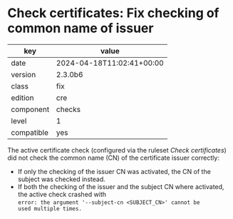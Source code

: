[//]: # (werk v2)
# Check certificates: Fix checking of common name of issuer

key        | value
---------- | ---
date       | 2024-04-18T11:02:41+00:00
version    | 2.3.0b6
class      | fix
edition    | cre
component  | checks
level      | 1
compatible | yes

The active certificate check (configured via the ruleset *Check certificates*) did not check the
common name (CN) of the certificate issuer correctly:

* If only the checking of the issuer CN was activated, the CN of the subject was checked instead.
* If both the checking of the issuer and the subject CN where activated, the active check crashed with\
<code>error: the argument '--subject-cn \<SUBJECT_CN\>' cannot be used multiple times.</code>
